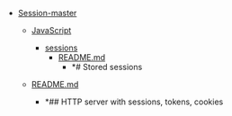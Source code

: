 - <a href = "E:\Node_projects\Node_Way\ArchivTSH_2\ArhivTimur_2\Session-master\cat.Session-master\dir.Session-master.md">Session-master</a>
    - <a href = "E:\Node_projects\Node_Way\ArchivTSH_2\ArhivTimur_2\Session-master\JavaScript\cat.JavaScript\dir.JavaScript.md">JavaScript</a>
        - <a href = "E:\Node_projects\Node_Way\ArchivTSH_2\ArhivTimur_2\Session-master\JavaScript\sessions\cat.sessions\dir.sessions.md">sessions</a>
            - <a href = "E:\Node_projects\Node_Way\ArchivTSH_2\ArhivTimur_2\Session-master\JavaScript\sessions\README.md">README.md</a>
                - *# Stored sessions
        
    
    - <a href = "E:\Node_projects\Node_Way\ArchivTSH_2\ArhivTimur_2\Session-master\README.md">README.md</a>
        - *## HTTP server with sessions, tokens, cookies
